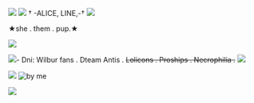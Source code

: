 ![](https://files.catbox.moe/y55bvf.png)
![](https://files.catbox.moe/sl7165.png)
† -ALICE, LINE,-† ![](https://files.catbox.moe/mpveh5.gif)

  ★she . them . pup.★

![](https://files.catbox.moe/sl7165.png)

![](https://files.catbox.moe/eu2kpx.gif)- Dni: Wilbur fans . Dteam Antis . ~~Lolicons . Proships . Necrophilia .~~
![](https://files.catbox.moe/eu2kpx.gif)

 ![](https://files.catbox.moe/bj56lf.gif)
![by me](https://files.catbox.moe/1oxpyn.gif)

![](https://files.catbox.moe/pct622.png)



